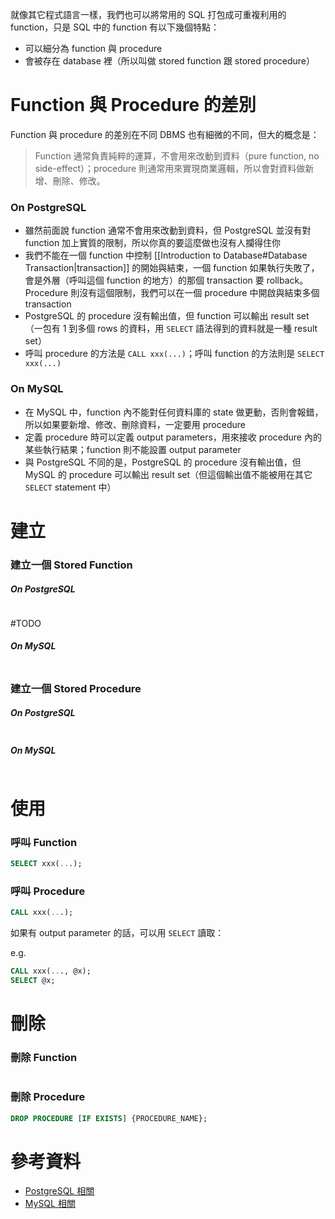 就像其它程式語言一樣，我們也可以將常用的 SQL 打包成可重複利用的 function，只是 SQL 中的 function 有以下幾個特點：

- 可以細分為 function 與 procedure
- 會被存在 database 裡（所以叫做 stored function 跟 stored procedure）

# Function 與 Procedure 的差別

Function 與 procedure 的差別在不同 DBMS 也有細微的不同，但大的概念是：

>Function 通常負責純粹的運算，不會用來改動到資料（pure function, no side-effect）；procedure 則通常用來實現商業邏輯，所以會對資料做新增、刪除、修改。

### On PostgreSQL

- 雖然前面說 function 通常不會用來改動到資料，但 PostgreSQL 並沒有對 function 加上實質的限制，所以你真的要這麼做也沒有人攔得住你
- 我們不能在一個 function 中控制 [[Introduction to Database#Database Transaction|transaction]] 的開始與結束，一個 function 如果執行失敗了，會是外層（呼叫這個 function 的地方）的那個 transaction 要 rollback。Procedure 則沒有這個限制，我們可以在一個 procedure 中開啟與結束多個 transaction
- PostgreSQL 的 procedure 沒有輸出值，但 function 可以輸出 result set（一包有 1 到多個 rows 的資料，用 `SELECT` 語法得到的資料就是一種 result set）
- 呼叫 procedure 的方法是 `CALL xxx(...)`；呼叫 function 的方法則是 `SELECT xxx(...)`

### On MySQL

- 在 MySQL 中，function 內不能對任何資料庫的 state 做更動，否則會報錯，所以如果要新增、修改、刪除資料，一定要用 procedure
- 定義 procedure 時可以定義 output parameters，用來接收 procedure 內的某些執行結果；function 則不能設置 output parameter
- 與 PostgreSQL 不同的是，PostgreSQL 的 procedure 沒有輸出值，但 MySQL 的 procedure 可以輸出 result set（但這個輸出值不能被用在其它 `SELECT` statement 中）

# 建立

### 建立一個 Stored Function

##### On PostgreSQL

```SQL
```

#TODO

##### On MySQL

```SQL
```

### 建立一個 Stored Procedure

##### On PostgreSQL

```SQL
```

##### On MySQL

```SQL
```

# 使用

### 呼叫 Function

```SQL
SELECT xxx(...);
```

### 呼叫 Procedure

```SQL
CALL xxx(...);
```

如果有 output parameter 的話，可以用 `SELECT` 讀取：

e.g.

```SQL
CALL xxx(..., @x);
SELECT @x;
```

# 刪除

### 刪除 Function

```SQL
```

### 刪除 Procedure

```SQL
DROP PROCEDURE [IF EXISTS] {PROCEDURE_NAME};
```

# 參考資料

- [PostgreSQL 相關](https://www.red-gate.com/simple-talk/databases/postgresql/functions-and-procedures-learning-postgresql-with-grant/)
- [MySQL 相關](https://stackoverflow.com/questions/3744209/mysql-procedure-vs-function-which-would-i-use-when)
